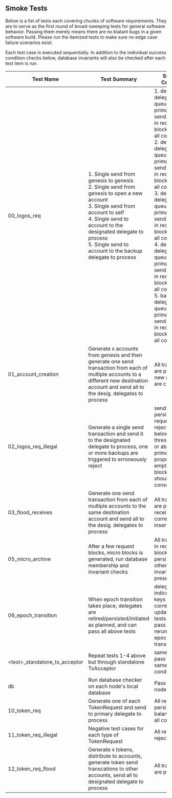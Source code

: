## Smoke Tests

Below is a list of tests each covering chunks of software requirements. They are to serve as the first round of broad-sweeping tests for general software behavior. Passing them merely means there are no blatant bugs in a given software build. Please run the itemized tests to make sure no edge case failure scenarios exist. 

Each test case is executed sequentially. In addition to the individual success condition checks below, database invariants will also be checked after each test item is run.

| Test Name | Test Summary | Success Condition |
| --- | --- | --- |
 | 00_logos_req | 1. Single send from genesis to genesis<br>2. Single send from genesis to open a new account <br>3. Single send from account to self <br>4. Single send to account to the designated delegate to process <br>5. Single send to account to the backup delegate to process | 1. desig. delegate queues to primary list; send persisted in request block; balances all correct<br>2. desig. delegate queues to primary list; send persisted in request block; balances all correct<br>3. desig. delegate queues to primary list; send persisted in request block; balances all correct<br>4. desig. delegate queues to primary list; send persisted in request block; balances all correct<br>5. backup delegate queues to primary list; send persisted in request block; balances all correct |
| 01_account_creation | Generate x accounts from genesis and then generate one send transaction from each of multiple accounts to a different new destination account and send all to the desig. delegates to process | All transactions are persisted; new accounts are created |
| 02_logos_req_illegal | Generate a single send transaction and send it to the designated delegate to process, one or more backups are triggered to erroneously reject | send is persisted in request block if rejection tally is below threshold; if at or above, primary proposes an empty batch block, which should pass consensus |
| 03_flood_receives | Generate one send transaction from each of multiple accounts to the same destination account and send all to the desig. delegates to process | All transactions are persisted; receives are correctly inserted |
| 05_micro_archive | After a few request blocks, micro blocks is generated, run database membership and invariant checks | All transactions in request blocks are persisted (all other DB invariants are preserved) |
| 06_epoch_transition | When epoch transition takes place, delegates are retired/persisted/initiated as planned, and can pass all above tests | delegate indices and keys are correctly updated; all tests above pass when rerun after epoch transition. |
| \<test\>_standalone_tx_acceptor | Repeat tests 1-4 above but through standalone TxAcceptor | same tests pass under the same conditions |
| db | Run database checker on each node's local database | Pass on all nodes
| 10_token_req | Generate one of each TokenRequest and send to primary delegate to process| All requests are persisted; balances/status all correct|
| 11_token_req_illegal | Negative test cases for each type of TokenRequest | All requests rejected |
| 12_token_req_flood | Generate x tokens, distribute to accounts, generate token send transcations to other accounts, send all to designated delegate to process | All transactions are persisted|